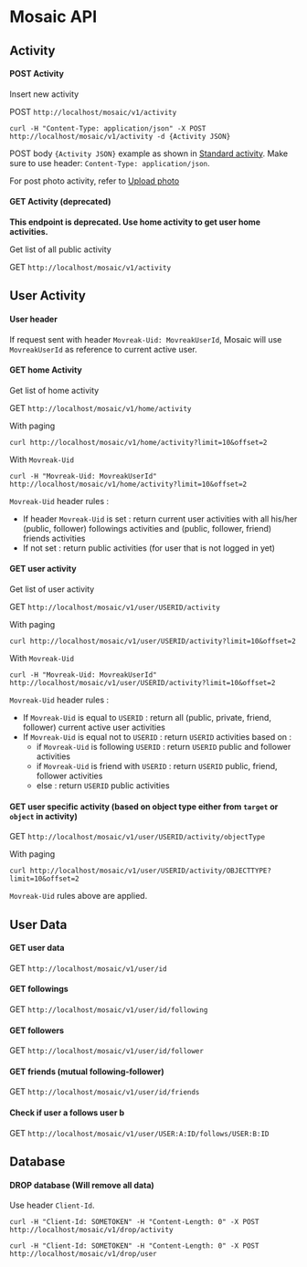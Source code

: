 
Mosaic API
=========

## Activity

#### POST Activity

Insert new activity

POST `http://localhost/mosaic/v1/activity`

`curl -H "Content-Type: application/json" -X POST http://localhost/mosaic/v1/activity -d {Activity JSON}`

POST body `{Activity JSON}` example as shown in [Standard activity](../README.md). Make sure to use header: `Content-Type: application/json`. 

For post photo activity, refer to [Upload photo](photo.md)

#### GET Activity (deprecated)

**This endpoint is deprecated. Use home activity to get user home activities.**

Get list of all public activity

GET `http://localhost/mosaic/v1/activity`

## User Activity

#### User header 

If request sent with header `Movreak-Uid: MovreakUserId`, Mosaic will use `MovreakUserId` as reference to current active user.

#### GET home Activity

Get list of home activity

GET `http://localhost/mosaic/v1/home/activity`

With paging

`curl http://localhost/mosaic/v1/home/activity?limit=10&offset=2`

With `Movreak-Uid`

`curl -H "Movreak-Uid: MovreakUserId" http://localhost/mosaic/v1/home/activity?limit=10&offset=2`

`Movreak-Uid` header rules : 

* If header `Movreak-Uid` is set : return current user activities with all his/her (public, follower) followings activities and (public, follower, friend) friends activities
* If not set : return public activities (for user that is not logged in yet)

#### GET user activity

Get list of user activity

GET `http://localhost/mosaic/v1/user/USERID/activity`

With paging

`curl http://localhost/mosaic/v1/user/USERID/activity?limit=10&offset=2`

With `Movreak-Uid`

`curl -H "Movreak-Uid: MovreakUserId" http://localhost/mosaic/v1/user/USERID/activity?limit=10&offset=2`

`Movreak-Uid` header rules : 

* If `Movreak-Uid` is equal to `USERID` : return all (public, private, friend, follower) current active user activities
* If `Movreak-Uid` is equal not to `USERID` : return `USERID` activities based on : 
  * if `Movreak-Uid` is following `USERID` : return `USERID` public and follower activities
  * if `Movreak-Uid` is friend with `USERID` : return `USERID` public, friend, follower activities
  * else : return `USERID` public activities

#### GET user specific activity (based on object type either from `target` or `object` in activity)

GET `http://localhost/mosaic/v1/user/USERID/activity/objectType`

With paging

`curl http://localhost/mosaic/v1/user/USERID/activity/OBJECTTYPE?limit=10&offset=2`

`Movreak-Uid` rules above are applied.

## User Data

#### GET user data

GET `http://localhost/mosaic/v1/user/id`

#### GET followings

GET `http://localhost/mosaic/v1/user/id/following`

#### GET followers

GET `http://localhost/mosaic/v1/user/id/follower`

#### GET friends (mutual following-follower)

GET `http://localhost/mosaic/v1/user/id/friends`

#### Check if user a follows user b

GET `http://localhost/mosaic/v1/user/USER:A:ID/follows/USER:B:ID`

## Database

#### DROP database (Will remove all data) 

Use header `Client-Id`.

`curl -H "Client-Id: SOMETOKEN" -H "Content-Length: 0" -X POST http://localhost/mosaic/v1/drop/activity`

`curl -H "Client-Id: SOMETOKEN" -H "Content-Length: 0" -X POST http://localhost/mosaic/v1/drop/user`